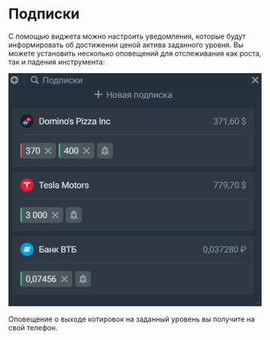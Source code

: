 # Подписки 
С помощью виджета можно настроить уведомления, которые будут информировать об достижении ценой актива заданного уровня. Вы можете установить несколько оповещений для отслеживания как роста, так и падения инструмента: 

![alt text](alarm.png)

Оповещение о выходе котировок на заданный уровень вы получите на свой телефон.  
